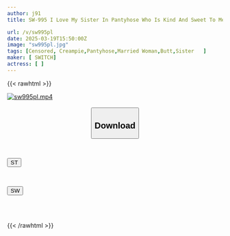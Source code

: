 ```yaml
---
author: j91
title: SW-995 I Love My Sister In Pantyhose Who Is Kind And Sweet To Me! Even Though She Is A Married Woman, She Still Allows Me To Do Whatever I Want And I Have Sex With Her In Pantyhose!

url: /v/sw995pl
date: 2025-03-19T15:50:00Z
image: "sw995pl.jpg"
tags: [Censored, Creampie,Pantyhose,Married Woman,Butt,Sister	]
maker: [ SWITCH]
actress: [ ]
---
```



{{< rawhtml >}}

<div class="video" data-videoid="OA9OlwOWVATZVpL">
    <a href="javascript:;">
        <img src="/v/sw995pl/sw995pl.jpg" width="WIDTH" height="HEIGHT" alt="sw995pl.mp4" loading="lazy">
    </a>
</div>

<script type="text/javascript" src="https://j91.asia/asset/on-demand-st.js"></script>

<br>
  <link rel="stylesheet" href="https://j91.asia/asset/bs5.css">
  
  <center>
  <button class="btn btn-primary" type="button" data-bs-toggle="collapse" data-bs-target=".multi-collapse" aria-expanded="false" aria-controls="multiCollapseExample1 multiCollapseExample2"><h2>Download</h2></button></center>
</p>
<div class="row">
  <div class="col">
    <div class="collapse multi-collapse" id="multiCollapseExample1">
      <div class="card card-body">
	      	      <br>
<div class="buttons">  
<p><a href="/v/sw995pl/st.html" target="_blank"><button class="btn-hover color-3"><i class="fa fa-download"></i> ST</button></a></p></div>
    </div>
  </div>
</div>
  <div class="col">
    <div class="collapse multi-collapse" id="multiCollapseExample2">
      <div class="card card-body">
	      <br>
<div class="buttons">
<p><a href="/v/sw995pl/sw.html" target="_blank"><button class="btn-hover color-2"><i class="fa fa-download"></i> SW</button></a></p></div>
<br><br>
      </div>
    </div>
  </div>
</div>

{{< /rawhtml >}}
